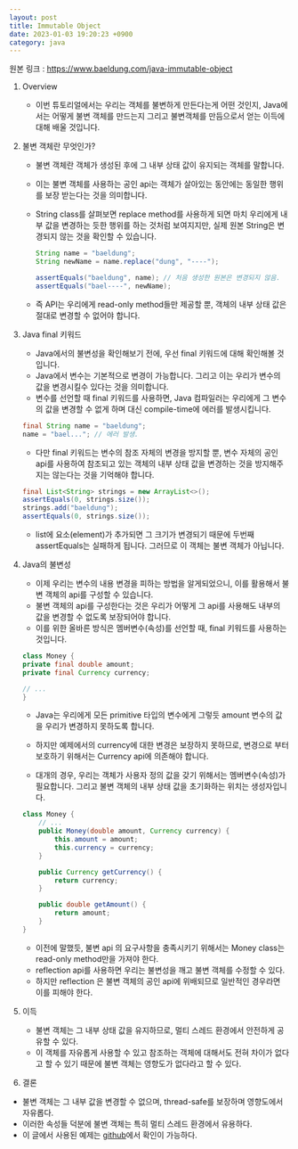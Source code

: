 ```yaml
---
layout: post
title: Immutable Object 
date: 2023-01-03 19:20:23 +0900
category: java
---
```

원본 링크 : https://www.baeldung.com/java-immutable-object

1. Overview
    * 이번 튜토리얼에서는 우리는 객체를 불변하게 만든다는게 어떤 것인지, Java에서는 어떻게 불변 객체를 만드는지 그리고 불변객체를 만듬으로서 얻는 이득에 대해 배울 것입니다.

2. 불변 객체란 무엇인가?
    * 불변 객체란 객체가 생성된 후에 그 내부 상태 값이 유지되는 객체를 말합니다.
    * 이는 불변 객체를 사용하는 공인 api는 객체가 살아있는 동안에는 동일한 행위를 보장 받는다는 것을 의미합니다.
    * String class를 살펴보면 replace method를 사용하게 되면 마치 우리에게 내부 값을 변경하는 듯한 행위를 하는 것처럼 보여지지만, 실제 원본 String은 변경되지 않는 것을 확인할 수 있습니다.
        ```java
        String name = "baeldung";
        String newName = name.replace("dung", "----");

        assertEquals("baeldung", name); // 처음 생성한 원본은 변경되지 않음.
        assertEquals("bael----", newName);
        ```

    * 즉 API는 우리에게 read-only method들만 제공할 뿐, 객체의 내부 상태 값은 절대로 변경할 수 없어야 합니다.

3. Java final 키워드
    * Java에서의 불변성을 확인해보기 전에, 우선 final 키워드에 대해 확인해볼 것입니다.
    * Java에서 변수는 기본적으로 변경이 가능합니다. 그리고 이는 우리가 변수의 값을 변경시킬수 있다는 것을 의미합니다.
    * 변수를 선언할 때 final 키워드를 사용하면, Java 컴파일러는 우리에게 그 변수의 값을 변경할 수 없게 하며 대신 compile-time에 에러를 발생시킵니다.
    ```java
    final String name = "baeldung";
    name = "bael..."; // 에러 발생.
    ```
    * 다만 final 키워드는 변수의 참조 자체의 변경을 방지할 뿐, 변수 자체의 공인 api를 사용하여 참조되고 있는 객체의 내부 상태 값을 변경하는 것을 방지해주지는 않는다는 것을 기억해야 합니다.
    ```java
    final List<String> strings = new ArrayList<>();
    assertEquals(0, strings.size());
    strings.add("baeldung");
    assertEquals(0, strings.size());
    ```
    * list에 요소(element)가 추가되면 그 크기가 변경되기 때문에 두번째 assertEquals는 실패하게 됩니다. 그러므로 이 객체는 불변 객체가 아닙니다.

4. Java의 불변성
    * 이제 우리는 변수의 내용 변경을 피하는 방법을 알게되었으니, 이를 활용해서 불변 객체의 api를 구성할 수 있습니다.
    * 불변 객체의 api를 구성한다는 것은 우리가 어떻게 그 api를 사용해도 내부의 값을 변경할 수 없도록 보장되어야 합니다.
    * 이를 위한 올바른 방식은 멤버변수(속성)를 선언할 때, final 키워드를 사용하는 것입니다.
    ```java
    class Money {
    private final double amount;
    private final Currency currency;

    // ...
    }
    ```
    * Java는 우리에게 모든 primitive 타입의 변수에게 그렇듯 amount 변수의 값을 우리가 변경하지 못하도록 합니다.
    * 하지만 예제에서의 currency에 대한 변경은 보장하지 못하므로, 변경으로 부터 보호하기 위해서는 Currency api에 의존해야 합니다.

    * 대개의 경우, 우리는 객체가 사용자 정의 값을 갖기 위해서는 멤버변수(속성)가 필요합니다. 그리고 불변 객체의 내부 상태 값을 초기화하는 위치는 생성자입니다.

    ```java
    class Money {
        // ...
        public Money(double amount, Currency currency) {
            this.amount = amount;
            this.currency = currency;
        }

        public Currency getCurrency() {
            return currency;
        }

        public double getAmount() {
            return amount;
        }
    }
    ```
    * 이전에 말했듯, 불변 api 의 요구사항을 충족시키기 위해서는 Money class는 read-only method만을 가져야 한다.
    * reflection api를 사용하면 우리는 불변성을 깨고 불변 객체를 수정할 수 있다.
    * 하지만 reflection 은 불변 객체의 공인 api에 위배되므로 일반적인 경우라면 이를 피해야 한다.

5. 이득
    * 불변 객체는 그 내부 상태 값을 유지하므로, 멀티 스레드 환경에서 안전하게 공유할 수 있다.
    * 이 객체를 자유롭게 사용할 수 있고 참조하는 객체에 대해서도 전혀 차이가 없다고 할 수 있기 때문에 불변 객체는 영향도가 없다라고 할 수 있다.

6. 결론
* 불변 객체는 그 내부 값을 변경할 수 없으며, thread-safe를 보장하며 영향도에서 자유롭다.
* 이러한 속성들 덕분에 불변 객체는 특히 멀티 스레드 환경에서 유용하다.
* 이 글에서 사용된 예제는 [github](https://github.com/eugenp/tutorials/tree/master/core-java-modules/core-java-lang-oop-patterns)에서 확인이 가능하다.

